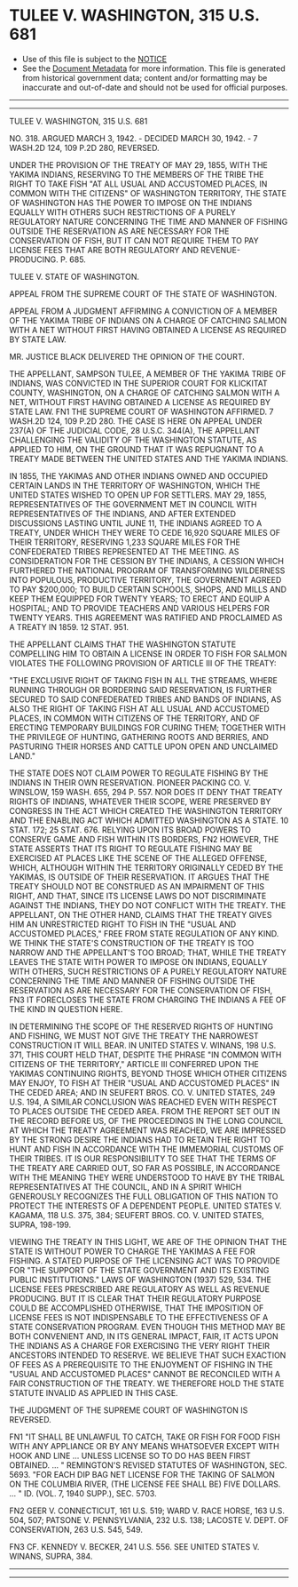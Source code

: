 ---
---

# TULEE V. WASHINGTON, 315 U.S. 681

* Use of this file is subject to the [NOTICE](https://github.com/publicdocs/notice/blob/master/NOTICE)
* See the [Document Metadata](../../../) for more information.
  This file is generated from historical government data; content and/or formatting may be inaccurate and out-of-date and should not be used for official purposes.

----------
----------

TULEE V. WASHINGTON, 315 U.S. 681

NO. 318.  ARGUED MARCH 3, 1942.  - DECIDED MARCH 30, 1942.  - 7 WASH.2D 124, 109 P.2D 280, REVERSED.

UNDER THE PROVISION OF THE TREATY OF MAY 29, 1855, WITH THE YAKIMA INDIANS, RESERVING TO THE MEMBERS OF THE TRIBE THE RIGHT TO TAKE FISH "AT ALL USUAL AND ACCUSTOMED PLACES, IN COMMON WITH THE CITIZENS" OF WASHINGTON TERRITORY, THE STATE OF WASHINGTON HAS THE POWER TO IMPOSE ON THE INDIANS EQUALLY WITH OTHERS SUCH RESTRICTIONS OF A PURELY REGULATORY NATURE CONCERNING THE TIME AND MANNER OF FISHING OUTSIDE THE RESERVATION AS ARE NECESSARY FOR THE CONSERVATION OF FISH, BUT IT CAN NOT REQUIRE THEM TO PAY LICENSE FEES THAT ARE BOTH REGULATORY AND REVENUE-PRODUCING.  P. 685.

TULEE V. STATE OF WASHINGTON.

APPEAL FROM THE SUPREME COURT OF THE STATE OF WASHINGTON.

APPEAL FROM A JUDGMENT AFFIRMING A CONVICTION OF A MEMBER OF THE YAKIMA TRIBE OF INDIANS ON A CHARGE OF CATCHING SALMON WITH A NET WITHOUT FIRST HAVING OBTAINED A LICENSE AS REQUIRED BY STATE LAW.

MR. JUSTICE BLACK DELIVERED THE OPINION OF THE COURT.

THE APPELLANT, SAMPSON TULEE, A MEMBER OF THE YAKIMA TRIBE OF INDIANS, WAS CONVICTED IN THE SUPERIOR COURT FOR KLICKITAT COUNTY, WASHINGTON, ON A CHARGE OF CATCHING SALMON WITH A NET, WITHOUT FIRST HAVING OBTAINED A LICENSE AS REQUIRED BY STATE LAW.  FN1  THE SUPREME COURT OF WASHINGTON AFFIRMED.  7 WASH.2D 124, 109 P.2D 280.  THE CASE IS HERE ON APPEAL UNDER 237(A) OF THE JUDICIAL CODE, 28 U.S.C. 344(A), THE APPELLANT CHALLENGING THE VALIDITY OF THE WASHINGTON STATUTE, AS APPLIED TO HIM, ON THE GROUND THAT IT WAS REPUGNANT TO A TREATY MADE BETWEEN THE UNITED STATES AND THE YAKIMA INDIANS.

IN 1855, THE YAKIMAS AND OTHER INDIANS OWNED AND OCCUPIED CERTAIN LANDS IN THE TERRITORY OF WASHINGTON, WHICH THE UNITED STATES WISHED TO OPEN UP FOR SETTLERS.  MAY 29, 1855, REPRESENTATIVES OF THE GOVERNMENT MET IN COUNCIL WITH REPRESENTATIVES OF THE INDIANS, AND AFTER EXTENDED DISCUSSIONS LASTING UNTIL JUNE 11, THE INDIANS AGREED TO A TREATY, UNDER WHICH THEY WERE TO CEDE 16,920 SQUARE MILES OF THEIR TERRITORY, RESERVING 1,233 SQUARE MILES FOR THE CONFEDERATED TRIBES REPRESENTED AT THE MEETING.  AS CONSIDERATION FOR THE CESSION BY THE INDIANS, A CESSION WHICH FURTHERED THE NATIONAL PROGRAM OF TRANSFORMING WILDERNESS INTO POPULOUS, PRODUCTIVE TERRITORY, THE GOVERNMENT AGREED TO PAY $200,000; TO BUILD CERTAIN SCHOOLS, SHOPS, AND MILLS AND KEEP THEM EQUIPPED FOR TWENTY YEARS; TO ERECT AND EQUIP A HOSPITAL; AND TO PROVIDE TEACHERS AND VARIOUS HELPERS FOR TWENTY YEARS.  THIS AGREEMENT WAS RATIFIED AND PROCLAIMED AS A TREATY IN 1859.  12 STAT. 951.

THE APPELLANT CLAIMS THAT THE WASHINGTON STATUTE COMPELLING HIM TO OBTAIN A LICENSE IN ORDER TO FISH FOR SALMON VIOLATES THE FOLLOWING PROVISION OF ARTICLE III OF THE TREATY:

"THE EXCLUSIVE RIGHT OF TAKING FISH IN ALL THE STREAMS, WHERE RUNNING THROUGH OR BORDERING SAID RESERVATION, IS FURTHER SECURED TO SAID CONFEDERATED TRIBES AND BANDS OF INDIANS, AS ALSO THE RIGHT OF TAKING FISH AT ALL USUAL AND ACCUSTOMED PLACES, IN COMMON WITH CITIZENS OF THE TERRITORY, AND OF ERECTING TEMPORARY BUILDINGS FOR CURING THEM; TOGETHER WITH THE PRIVILEGE OF HUNTING, GATHERING ROOTS AND BERRIES, AND PASTURING THEIR HORSES AND CATTLE UPON OPEN AND UNCLAIMED LAND."

THE STATE DOES NOT CLAIM POWER TO REGULATE FISHING BY THE INDIANS IN THEIR OWN RESERVATION.  PIONEER PACKING CO. V. WINSLOW, 159 WASH. 655, 294 P. 557.  NOR DOES IT DENY THAT TREATY RIGHTS OF INDIANS, WHATEVER THEIR SCOPE, WERE PRESERVED BY CONGRESS IN THE ACT WHICH CREATED THE WASHINGTON TERRITORY AND THE ENABLING ACT WHICH ADMITTED WASHINGTON AS A STATE.  10 STAT. 172; 25 STAT. 676.  RELYING UPON ITS BROAD POWERS TO CONSERVE GAME AND FISH WITHIN ITS BORDERS,  FN2  HOWEVER, THE STATE ASSERTS THAT ITS RIGHT TO REGULATE FISHING MAY BE EXERCISED AT PLACES LIKE THE SCENE OF THE ALLEGED OFFENSE, WHICH, ALTHOUGH WITHIN THE TERRITORY ORIGINALLY CEDED BY THE YAKIMAS, IS OUTSIDE OF THEIR RESERVATION.  IT ARGUES THAT THE TREATY SHOULD NOT BE CONSTRUED AS AN IMPAIRMENT OF THIS RIGHT, AND THAT, SINCE ITS LICENSE LAWS DO NOT DISCRIMINATE AGAINST THE INDIANS, THEY DO NOT CONFLICT WITH THE TREATY.  THE APPELLANT, ON THE OTHER HAND, CLAIMS THAT THE TREATY GIVES HIM AN UNRESTRICTED RIGHT TO FISH IN THE "USUAL AND ACCUSTOMED PLACES," FREE FROM STATE REGULATION OF ANY KIND.  WE THINK THE STATE'S CONSTRUCTION OF THE TREATY IS TOO NARROW AND THE APPELLANT'S TOO BROAD; THAT, WHILE THE TREATY LEAVES THE STATE WITH POWER TO IMPOSE ON INDIANS, EQUALLY WITH OTHERS, SUCH RESTRICTIONS OF A PURELY REGULATORY NATURE CONCERNING THE TIME AND MANNER OF FISHING OUTSIDE THE RESERVATION AS ARE NECESSARY FOR THE CONSERVATION OF FISH,  FN3  IT FORECLOSES THE STATE FROM CHARGING THE INDIANS A FEE OF THE KIND IN QUESTION HERE.

IN DETERMINING THE SCOPE OF THE RESERVED RIGHTS OF HUNTING AND FISHING, WE MUST NOT GIVE THE TREATY THE NARROWEST CONSTRUCTION IT WILL BEAR.  IN UNITED STATES V. WINANS, 198 U.S. 371, THIS COURT HELD THAT, DESPITE THE PHRASE "IN COMMON WITH CITIZENS OF THE TERRITORY," ARTICLE III CONFERRED UPON THE YAKIMAS CONTINUING RIGHTS, BEYOND THOSE WHICH OTHER CITIZENS MAY ENJOY, TO FISH AT THEIR "USUAL AND ACCUSTOMED PLACES" IN THE CEDED AREA; AND IN SEUFERT BROS. CO. V. UNITED STATES, 249 U.S. 194, A SIMILAR CONCLUSION WAS REACHED EVEN WITH RESPECT TO PLACES OUTSIDE THE CEDED AREA.  FROM THE REPORT SET OUT IN THE RECORD BEFORE US, OF THE PROCEEDINGS IN THE LONG COUNCIL AT WHICH THE TREATY AGREEMENT WAS REACHED, WE ARE IMPRESSED BY THE STRONG DESIRE THE INDIANS HAD TO RETAIN THE RIGHT TO HUNT AND FISH IN ACCORDANCE WITH THE IMMEMORIAL CUSTOMS OF THEIR TRIBES.  IT IS OUR RESPONSIBILITY TO SEE THAT THE TERMS OF THE TREATY ARE CARRIED OUT, SO FAR AS POSSIBLE, IN ACCORDANCE WITH THE MEANING THEY WERE UNDERSTOOD TO HAVE BY THE TRIBAL REPRESENTATIVES AT THE COUNCIL, AND IN A SPIRIT WHICH GENEROUSLY RECOGNIZES THE FULL OBLIGATION OF THIS NATION TO PROTECT THE INTERESTS OF A DEPENDENT PEOPLE.  UNITED STATES V. KAGAMA, 118 U.S. 375, 384; SEUFERT BROS. CO. V. UNITED STATES, SUPRA, 198-199.

VIEWING THE TREATY IN THIS LIGHT, WE ARE OF THE OPINION THAT THE STATE IS WITHOUT POWER TO CHARGE THE YAKIMAS A FEE FOR FISHING.  A STATED PURPOSE OF THE LICENSING ACT WAS TO PROVIDE FOR "THE SUPPORT OF THE STATE GOVERNMENT AND ITS EXISTING PUBLIC INSTITUTIONS."  LAWS OF WASHINGTON (1937) 529, 534.  THE LICENSE FEES PRESCRIBED ARE REGULATORY AS WELL AS REVENUE PRODUCING.  BUT IT IS CLEAR THAT THEIR REGULATORY PURPOSE COULD BE ACCOMPLISHED OTHERWISE, THAT THE IMPOSITION OF LICENSE FEES IS NOT INDISPENSABLE TO THE EFFECTIVENESS OF A STATE CONSERVATION PROGRAM.  EVEN THOUGH THIS METHOD MAY BE BOTH CONVENIENT AND, IN ITS GENERAL IMPACT, FAIR, IT ACTS UPON THE INDIANS AS A CHARGE FOR EXERCISING THE VERY RIGHT THEIR ANCESTORS INTENDED TO RESERVE.  WE BELIEVE THAT SUCH EXACTION OF FEES AS A PREREQUISITE TO THE ENJOYMENT OF FISHING IN THE "USUAL AND ACCUSTOMED PLACES" CANNOT BE RECONCILED WITH A FAIR CONSTRUCTION OF THE TREATY.  WE THEREFORE HOLD THE STATE STATUTE INVALID AS APPLIED IN THIS CASE.

THE JUDGMENT OF THE SUPREME COURT OF WASHINGTON IS REVERSED.

FN1  "IT SHALL BE UNLAWFUL TO CATCH, TAKE OR FISH FOR FOOD FISH WITH ANY APPLIANCE OR BY ANY MEANS WHATSOEVER EXCEPT WITH HOOK AND LINE  ... UNLESS LICENSE SO TO DO HAS BEEN FIRST OBTAINED.  ...  "  REMINGTON'S REVISED STATUTES OF WASHINGTON, SEC. 5693.  "FOR EACH DIP BAG NET LICENSE FOR THE TAKING OF SALMON ON THE COLUMBIA RIVER, (THE LICENSE FEE SHALL BE) FIVE DOLLARS.  ...  " ID. (VOL. 7, 1940 SUPP.), SEC. 5703.

FN2  GEER V. CONNECTICUT, 161 U.S. 519; WARD V. RACE HORSE, 163 U.S. 504, 507; PATSONE V. PENNSYLVANIA, 232 U.S. 138; LACOSTE V. DEPT. OF CONSERVATION, 263 U.S. 545, 549.

FN3  CF. KENNEDY V. BECKER, 241 U.S. 556.  SEE UNITED STATES V. WINANS, SUPRA, 384.


----------
----------

